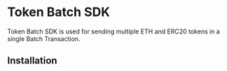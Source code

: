 # Token Batch SDK

Token Batch SDK is used for sending multiple ETH and ERC20 tokens in a single Batch Transaction.

## Installation